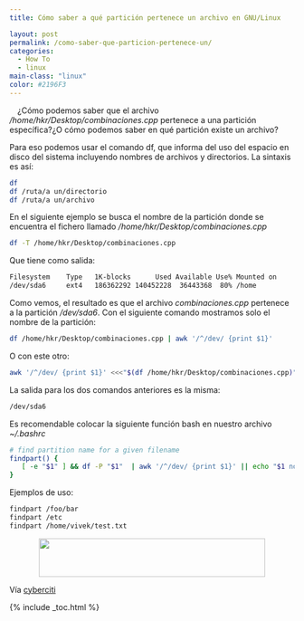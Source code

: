 ```yaml
---
title: Cómo saber a qué partición pertenece un archivo en GNU/Linux

layout: post
permalink: /como-saber-que-particion-pertenece-un/
categories:
  - How To
  - linux
main-class: "linux"
color: #2196F3
---
```

<div class="separator" style="clear: both; text-align: center;">
  <a href="/assets/img/2013/07/iconoAndroid.png" imageanchor="1" style="clear:left; float:left;margin-right:1em; margin-bottom:1em"><img border="0" src="" id="logo" name="sh" class="icono" /></a>
</div>

¿Cómo podemos saber que el archivo */home/hkr/Desktop/combinaciones.cpp* pertenece a una partición específica?¿O cómo podemos saber en qué partición existe un archivo?

Para eso podemos usar el comando df, que informa del uso del espacio en disco del sistema incluyendo nombres de archivos y directorios. La sintaxis es así:


<!--ad-->

```bash
df
df /ruta/a un/directorio
df /ruta/a un/archivo

```

En el siguiente ejemplo se busca el nombre de la partición donde se encuentra el fichero llamado */home/hkr/Desktop/combinaciones.cpp*

```bash
df -T /home/hkr/Desktop/combinaciones.cpp

```

Que tiene como salida:

```bash
Filesystem    Type   1K-blocks      Used Available Use% Mounted on
/dev/sda6     ext4   186362292 140452228  36443368  80% /home

```

Como vemos, el resultado es que el archivo *combinaciones.cpp* pertenece a la partición */dev/sda6*. Con el siguiente comando mostramos solo el nombre de la partición:

```bash
df /home/hkr/Desktop/combinaciones.cpp | awk '/^/dev/ {print $1}'

```

O con este otro:

```bash
awk '/^/dev/ {print $1}' <<<"$(df /home/hkr/Desktop/combinaciones.cpp)"

```

La salida para los dos comandos anteriores es la misma:

```bash
/dev/sda6

```

Es recomendable colocar la siguiente función bash en nuestro archivo *~/.bashrc*

```bash
# find partition name for a given filename
findpart() {
   [ -e "$1" ] && df -P "$1"  | awk '/^/dev/ {print $1}' || echo "$1 not found";
}

```

Ejemplos de uso:

```bash
findpart /foo/bar
findpart /etc
findpart /home/vivek/test.txt

```

<div class="separator" style="clear: both; text-align: center;">
  <a href="https://1.bp.blogspot.com/-F2sPR477GsI/TvsYjhPFVgI/AAAAAAAAB_8/olid11qqdXw/s1600/Screenshot.png" imageanchor="1" style="margin-left:1em; margin-right:1em"><img border="0" height="68" width="400" src="https://1.bp.blogspot.com/-F2sPR477GsI/TvsYjhPFVgI/AAAAAAAAB_8/olid11qqdXw/s400/Screenshot.png" /></a>
</div>

Vía <a target="_blank" href="http://www.cyberciti.biz/faq/linux-unix-command-findout-on-which-partition-file-directory-exits/">cyberciti</a>



{% include _toc.html %}
